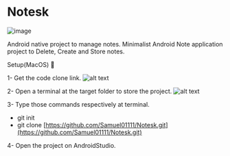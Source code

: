 # Notesk
![image](https://user-images.githubusercontent.com/80494977/184700444-e715fbc3-b95f-4bc9-a6e6-38975570d2be.png)

Android native project to manage notes.
Minimalist Android Note application project to Delete, Create and Store notes.

Setup(MacOS) 

1- Get the code clone link.
![alt text](https://s3.us-west-2.amazonaws.com/secure.notion-static.com/860ac0b9-5978-45af-99a7-108e229600e3/Untitled.png?X-Amz-Algorithm=AWS4-HMAC-SHA256&X-Amz-Content-Sha256=UNSIGNED-PAYLOAD&X-Amz-Credential=AKIAT73L2G45EIPT3X45%2F20220815%2Fus-west-2%2Fs3%2Faws4_request&X-Amz-Date=20220815T190249Z&X-Amz-Expires=86400&X-Amz-Signature=e6d30f3ceb76786370c5618ee8e3dbe165174d8464e36ad2c72a9c13a48e6883&X-Amz-SignedHeaders=host&response-content-disposition=filename%20%3D%22Untitled.png%22&x-id=GetObject)

2- Open a terminal at the target folder to store the project.
![alt text](https://s3.us-west-2.amazonaws.com/secure.notion-static.com/79d2f7a2-d445-4459-8df5-bba975e7d4d9/Untitled.png?X-Amz-Algorithm=AWS4-HMAC-SHA256&X-Amz-Content-Sha256=UNSIGNED-PAYLOAD&X-Amz-Credential=AKIAT73L2G45EIPT3X45%2F20220815%2Fus-west-2%2Fs3%2Faws4_request&X-Amz-Date=20220815T190916Z&X-Amz-Expires=86400&X-Amz-Signature=040b905c98f124257c6858dc6e9f93339c0add2686fdcab6f8fc8990be3356e3&X-Amz-SignedHeaders=host&response-content-disposition=filename%20%3D%22Untitled.png%22&x-id=GetObject)

3- Type those commands respectively at terminal.
  - git init
  - git clone [https://github.com/Samuel01111/Notesk.git](https://github.com/Samuel01111/Notesk.git)

4- Open the project on AndroidStudio.

